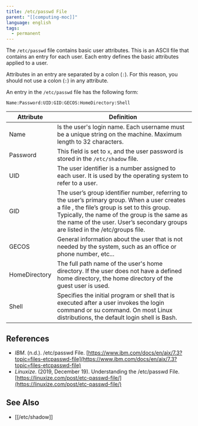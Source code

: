 ```yaml
---
title: /etc/passwd File
parent: "[[computing-moc]]"
language: english
tags:
  - permanent
---
```



The `/etc/passwd` file contains basic user attributes. This is an ASCII file that contains an entry for each user. Each entry defines the basic attributes applied to a user.

Attributes in an entry are separated by a colon (`:`). For this reason, you should not use a colon (`:`) in any attribute.

An entry in the `/etc/passwd` file has the following form:

```
Name:Password:UID:GID:GECOS:HomeDirectory:Shell
```

| Attribute                                   | Definition                                                                                                                                                                                                                                                                       |
| ------------------------------------------- | -------------------------------------------------------------------------------------------------------------------------------------------------------------------------------------------------------------------------------------------------------------------------------- |
| <span class="highlight">Name</span>         | Is the user's login name. Each username must be a unique string on the machine. Maximum length to 32 characters.                                                                                                                                                                 |
| <span class="highlight">Password<span>      | This field is set to `x`, and the user password is stored in the `/etc/shadow` file.                                                                                                                                                                                             |
| <span class="highlight">UID<span>           | The user identifier is a number assigned to each user. It is used by the operating system to refer to a user.                                                                                                                                                                    |
| <span class="highlight">GID<span>           | The user’s group identifier number, referring to the user’s primary group. When a user creates a file , the file’s group is set to this group. Typically, the name of the group is the same as the name of the user. User’s secondary groups are listed in the /etc/groups file. |
| <span class="highlight">GECOS<span>         | General information about the user that is not needed by the system, such as an office or phone number, etc...                                                                                                                                                                   |
| <span class="highlight">HomeDirectory<span> | The full path name of the user's home directory. If the user does not have a defined home directory, the home directory of the guest user is used.                                                                                                                               |
| <span class="highlight">Shell<span>         | Specifies the initial program or shell that is executed after a user invokes the login command or su command. On most Linux distributions, the default login shell is Bash.                                                                                                      |

## References

- _IBM_. (n.d.). <span class="reference-title">/etc/passwd File</span>. [https://www.ibm.com/docs/en/aix/7.3?topic=files-etcpasswd-file](https://www.ibm.com/docs/en/aix/7.3?topic=files-etcpasswd-file)
- _Linuxize_. (2019, December 19). <span class="reference-title">Understanding the /etc/passwd File</span>. [https://linuxize.com/post/etc-passwd-file/](https://linuxize.com/post/etc-passwd-file/)

## See Also

- [[/etc/shadow]]
